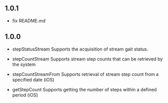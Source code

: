 ## 1.0.1

- fix README.md

## 1.0.0

- stepStatusStream Supports the acquisition of stream gait status.
- stepCountStream Supports stream step counts that can be retrieved by the system

- stepCountStreamFrom Supports retrieval of stream step count from a specified date (iOS)
- getStepCount Supports getting the number of steps within a defined period (iOS)
